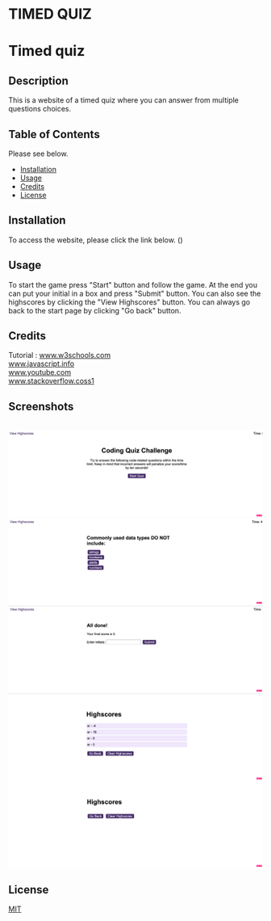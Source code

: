 # TIMED QUIZ

# Timed quiz



## Description

This is a website of a timed quiz where you can answer from multiple questions choices.



## Table of Contents 

Please see below.
- [Installation](#installation)
- [Usage](#usage)
- [Credits](#credits)
- [License](#license)

## Installation

To access the website, please click the link below.
()

## Usage

To start the game press "Start" button and follow the game. At the end you can put your initial in a box and press "Submit" button. You can also see the highscores by clicking the "View Highscores" button. You can always go back to the start page by clicking "Go back" button.

## Credits

Tutorial : 
www.w3schools.com<br>
www.javascript.info<br>
www.youtube.com<br>
www.stackoverflow.coss1




## Screenshots
![]()
![Screenshot1](/starter%20%20/assets/images/SS1.png)
![Screenshot2](/starter%20%20/assets/images/SS2.png)
![Screenshot3](/starter%20%20/assets/images/SS3.png)
![Screenshot4](/starter%20%20/assets/images/SS4.png)
![Screenshot5](/starter%20%20/assets/images/SS5.png)



## License

[MIT](https://choosealicense.com/licenses/mit/)
